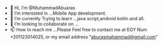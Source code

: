 - 👋 Hi, I’m @MuhammadAbuaras
- 👀 I’m interested in ...Mobile App development.
- 🌱 I’m currently Trying to learn ...java script,android kotlin and all.
- 💞️ I’m looking to collaborate on ...
- 📫 How to reach me ...Please Feel free to contact me at EGY Num +201123014025, or my email address   "aburasmahammad@gmail.com"
<!---MuhammadAbuaras is a ✨ special ✨ repository because its `README.md` (this file) appears on your GitHub profile.
You can click the Preview link to take a look at your changes.--->
